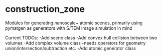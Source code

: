 # construction_zone
Modules for generating nanoscale+ atomic scenes, primarily using pymatgen as generators with S/TEM image simulation in mind


Current TODOs:
-Add scene class
-Add convex hull collision between two volumes
-Add complex volume class
    -needs operators for geometry union/intersection/subtraction etc.
-Add atomic generator class
